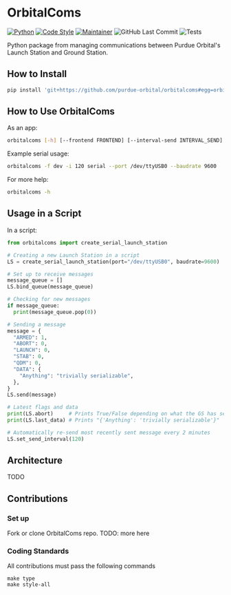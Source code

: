 # OrbitalComs

[![Python](https://img.shields.io/badge/Python-3776AB?logo=python&logoColor=white)](https://www.python.org/)
[![Code Style](https://img.shields.io/badge/code%20style-black-000000.svg)](https://github.com/psf/black)
[![Maintainer](https://img.shields.io/badge/Maintainer-MattToast-brightgreen)](https://github.com/MattToast)
![GitHub Last Commit](https://img.shields.io/github/last-commit/purdue-orbital/orbitalcoms)
![Tests](https://github.com/purdue-orbital/orbitalcoms/actions/workflows/tests.yml/badge.svg)

Python package from managing communications between Purdue Orbital's Launch Station and Ground Station.

## How to Install

```sh
pip install 'git+https://github.com/purdue-orbital/orbitalcoms#egg=orbitalcoms'
```

## How to Use OrbitalComs

As an app:
```sh
orbitalcoms [-h] [--frontend FRONTEND] [--interval-send INTERVAL_SEND] {socket,serial}
```

Example serial usage:
```sh
orbitalcoms -f dev -i 120 serial --port /dev/ttyUSB0 --baudrate 9600
```

For more help:
```sh
orbitalcoms -h
```


## Usage in a Script

In a script:
```py
from orbitalcoms import create_serial_launch_station

# Creating a new Launch Station in a script
LS = create_serial_launch_station(port="/dev/ttyUSB0", baudrate=9600)

# Set up to receive messages
message_queue = []
LS.bind_queue(message_queue)

# Checking for new messages
if message_queue:
  print(message_queue.pop(0))

# Sending a message
message = {
  "ARMED": 1,
  "ABORT": 0,
  "LAUNCH": 0,
  "STAB": 0,
  "QDM": 0,
  "DATA": {
    "Anything": "trivially serializable",
  },
}
LS.send(message)

# Latest flags and data
print(LS.abort)     # Prints True/False depending on what the GS has sent
print(LS.last_data) # Prints "{'Anything': 'trivially serializable'}" 

# Automatically re-send most recently sent message every 2 minutes
LS.set_send_interval(120)
```

## Architecture
TODO

## Contributions

### Set up
Fork or clone OrbitalComs repo. TODO: more here

### Coding Standards
All contributions must pass the following commands
```ssh
make type
make style-all
```